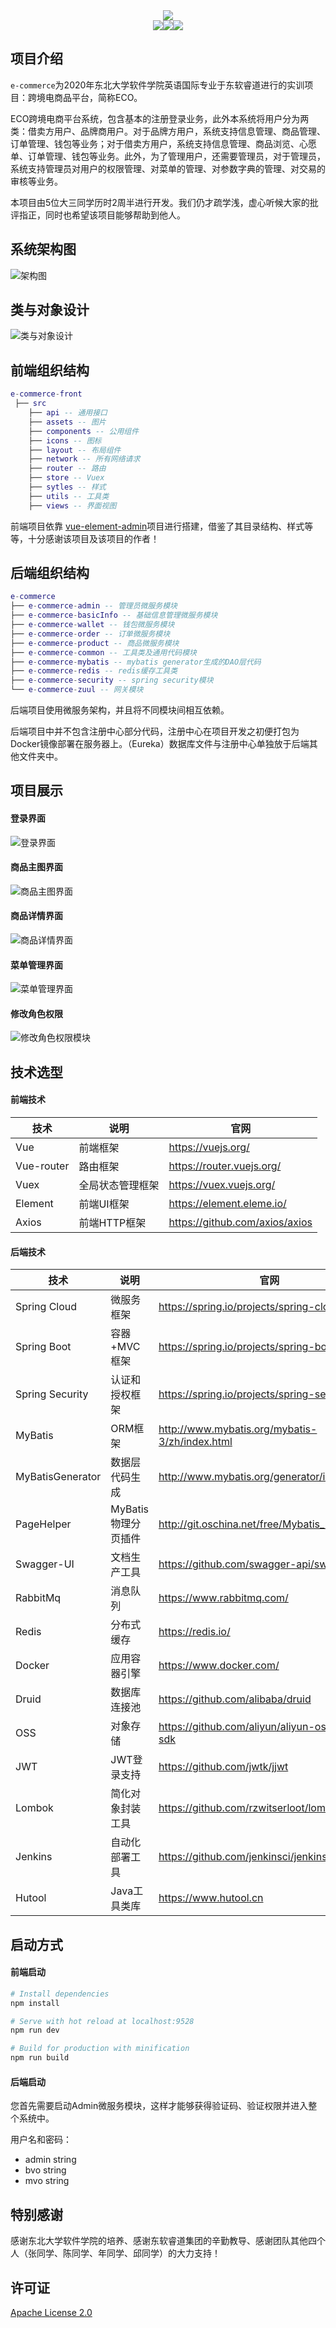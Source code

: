 <center><image src="document/orange-brand-big.png"></image></center>

<center><image src="https://img.shields.io/badge/后端项目-e--commerce--back-brightgreen.svg"></image><image src="https://img.shields.io/badge/前端项目-e--commerce--front-orange.svg"></image><image src="https://img.shields.io/badge/东北大学-实训大作业-red.svg"></image></center>

## 项目介绍

`e-commerce`为2020年东北大学软件学院英语国际专业于东软睿道进行的实训项目：跨境电商品平台，简称ECO。

ECO跨境电商平台系统，包含基本的注册登录业务，此外本系统将用户分为两类：借卖方用户、品牌商用户。对于品牌方用户，系统支持信息管理、商品管理、订单管理、钱包等业务；对于借卖方用户，系统支持信息管理、商品浏览、心愿单、订单管理、钱包等业务。此外，为了管理用户，还需要管理员，对于管理员，系统支持管理员对用户的权限管理、对菜单的管理、对参数字典的管理、对交易的审核等业务。

本项目由5位大三同学历时2周半进行开发。我们仍才疏学浅，虚心听候大家的批评指正，同时也希望该项目能够帮助到他人。

## 系统架构图

![架构图](document/架构图.png)

## 类与对象设计

![类与对象设计](document/类与对象设计.png)

## 前端组织结构

```lua
e-commerce-front
 ├── src
	├── api -- 通用接口
	├── assets -- 图片
	├── components -- 公用组件
	├── icons -- 图标
	├── layout -- 布局组件
	├── network -- 所有网络请求
	├── router -- 路由
	├── store -- Vuex
	├── sytles -- 样式
	├── utils -- 工具类
	├── views -- 界面视图
```

前端项目依靠 [vue-element-admin](https://github.com/PanJiaChen/vue-element-admin)项目进行搭建，借鉴了其目录结构、样式等等，十分感谢该项目及该项目的作者！

## 后端组织结构

```lua
e-commerce
├── e-commerce-admin -- 管理员微服务模块
├── e-commerce-basicInfo -- 基础信息管理微服务模块
├── e-commerce-wallet -- 钱包微服务模块
├── e-commerce-order -- 订单微服务模块
├── e-commerce-product -- 商品微服务模块
├── e-commerce-common -- 工具类及通用代码模块
├── e-commerce-mybatis -- mybatis generator生成的DAO层代码
├── e-commerce-redis -- redis缓存工具类
├── e-commerce-security -- spring security模块
└── e-commerce-zuul -- 网关模块
```

后端项目使用微服务架构，并且将不同模块间相互依赖。

后端项目中并不包含注册中心部分代码，注册中心在项目开发之初便打包为Docker镜像部署在服务器上。（Eureka）数据库文件与注册中心单独放于后端其他文件夹中。

## 项目展示

#### **登录界面**

![登录界面](document/登录界面.png)

#### 商品主图界面

![商品主图界面](document/商品主图界面.png)

#### 商品详情界面

![商品详情界面](document/商品详情界面.png)

#### 菜单管理界面

![菜单管理界面](document/菜单管理界面.png)

#### 修改角色权限

![修改角色权限模块](document/修改角色权限模块.png)

## 技术选型

#### 前端技术

| 技术       | 说明             | 官网                           |
| ---------- | ---------------- | ------------------------------ |
| Vue        | 前端框架         | https://vuejs.org/             |
| Vue-router | 路由框架         | https://router.vuejs.org/      |
| Vuex       | 全局状态管理框架 | https://vuex.vuejs.org/        |
| Element    | 前端UI框架       | https://element.eleme.io/      |
| Axios      | 前端HTTP框架     | https://github.com/axios/axios |

#### 后端技术

| 技术             | 说明                | 官网                                           |
| ---------------- | ------------------- | ---------------------------------------------- |
| Spring Cloud     | 微服务框架          | https://spring.io/projects/spring-cloud        |
| Spring Boot      | 容器+MVC框架        | https://spring.io/projects/spring-boot         |
| Spring Security  | 认证和授权框架      | https://spring.io/projects/spring-security     |
| MyBatis          | ORM框架             | http://www.mybatis.org/mybatis-3/zh/index.html |
| MyBatisGenerator | 数据层代码生成      | http://www.mybatis.org/generator/index.html    |
| PageHelper       | MyBatis物理分页插件 | http://git.oschina.net/free/Mybatis_PageHelper |
| Swagger-UI       | 文档生产工具        | https://github.com/swagger-api/swagger-ui      |
| RabbitMq         | 消息队列            | https://www.rabbitmq.com/                      |
| Redis            | 分布式缓存          | https://redis.io/                              |
| Docker           | 应用容器引擎        | https://www.docker.com/                        |
| Druid            | 数据库连接池        | https://github.com/alibaba/druid               |
| OSS              | 对象存储            | https://github.com/aliyun/aliyun-oss-java-sdk  |
| JWT              | JWT登录支持         | https://github.com/jwtk/jjwt                   |
| Lombok           | 简化对象封装工具    | https://github.com/rzwitserloot/lombok         |
| Jenkins          | 自动化部署工具      | https://github.com/jenkinsci/jenkins           |
| Hutool           | Java工具类库        | https://www.hutool.cn                          |

## 启动方式

#### 前端启动

```bash
# Install dependencies
npm install

# Serve with hot reload at localhost:9528
npm run dev

# Build for production with minification
npm run build
```

#### 后端启动

您首先需要启动Admin微服务模块，这样才能够获得验证码、验证权限并进入整个系统中。

用户名和密码：

- admin string
- bvo string
- mvo string

## 特别感谢

感谢东北大学软件学院的培养、感谢东软睿道集团的辛勤教导、感谢团队其他四个人（张同学、陈同学、年同学、邱同学）的大力支持！

## 许可证

[Apache License 2.0](https://github.com/Mahongsheng/e-commerce/LICENSE)